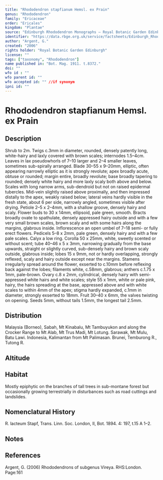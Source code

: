 ```yaml
---
title: "Rhododendron stapfianum Hemsl. ex Prain"
genus: "Rhododendron"
family: "Ericaceae"
order: "Ericales"
kingdom: "Plantae"
source: "Edinburgh Rhododendron Monographs – Royal Botanic Garden Edinburgh"
identifier: "https://data.rbge.org.uk/service/factsheets/Edinburgh_Rhododendron_Monographs.xhtml"
author: "Argent, G."
created: "2006"
rights holder: "Royal Botanic Garden Edinburgh"
license: ""
tags: ["taxonomy", "Rhododendron"]
name published in: "Bot. Mag. 1911. t.8372."
doi: ""
wfo id : ""
wfo parent id: ""
wfo accepted id: "" //if synonym                      
ipni id: ""
---
```


                       

# Rhododendron stapfianum Hemsl. ex Prain

## Description
Shrub to 2m. Twigs c.3mm in diameter, rounded, densely patently long, white-hairy and laxly covered with brown scales; internodes 1.5–4cm. Leaves in lax pseudo­whorls of 7–10 larger and 2–4 smaller leaves, sometimes sub-spirally arranged. Blade 30–55 x 9–20mm, elliptic, often appearing narrowly elliptic as it is strongly revolute; apex broadly acute, obtuse or rounded; margin entire, broadly revolute; base broadly tapering to rounded; densely white hairy and more laxly scaly both above and below. Scales with long narrow arms, sub-dendroid but not on raised epidermal tubercles. Mid-vein slightly raised above proximally, and then impressed distally to the apex, weakly raised below; lateral veins hardly visible in the fresh state, about 6 per side, narrowly angled, sometimes visible after drying. Petiole 2–5 x 2–4mm, with a shallow groove, densely hairy and scaly. Flower buds to 30 x 14mm, ellipsoid, pale green, smooth. Bracts broadly ovate to spathulate, densely appressed hairy outside and with a few very small brown scales, brown scaly and with some hairs along the margins, glabrous inside. Inflorescence an open umbel of 7–18 semi- or fully erect flowers. Pedicels 5–8 x 2mm, pale green, densely hairy and with a few pale scales. Calyx a low ring. Corolla 50 x 25mm, white, sweetly scented or without scent; tube 40–46 x 5 x 3mm, narrowing gradually from the base upwards, straight or slightly curved, sub-densely hairy and brown scaly outside, glabrous inside; lobes 15 x 9mm, not or hardly overlapping, strongly reflexed, scaly and hairy outside except near the margins. Stamens irregularly spread around the flower, exserted to c.10mm before reflexing back against the lobes; filaments white, c.58mm, glabrous; anthers c.1.75 x 1mm, pale-brown. Ovary c.8 x 2mm, cylindrical, densely hairy with semi-appressed white hairs and white scales; style 55 x 1mm, white or pale pink, hairy, the hairs spreading at the base, appressed above and with white scales to within 4mm of the apex; stigma hardly expanded, c.1mm in diameter, strongly exserted to 18mm. Fruit 30–40 x 6mm, the valves twisting on opening. Seeds 5mm, without tails 1.5mm, the longest tail 2.5mm.

## Distribution
Malaysia (Borneo), Sabah, Mt Kinabalu, Mt Tambuyukon and along the Crocker Range to Mt Alab, Mt Trus Madi, Mt Lotung. Sarawak, Mt Mulu, Batu Lawi. Indonesia, Kalimantan from Mt Palimasan. Brunei, Temburong R., Tutong R.

## Altitude


## Habitat
Mostly epiphytic on the branches of tall trees in sub-montane forest but occasionally growing terrestrially in disturbances such as road cuttings and landslides.

## Nomenclatural History
R. lacteum Stapf, Trans. Linn. Soc. London, II, Bot. 1894. 4: 197, t.15 A 1–2.
                       
## Notes


## References

Argent, G. (2006) Rhododendrons of subgenus Vireya. RHS:London. Page:161
